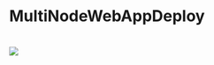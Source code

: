 # MultiNodeWebAppDeploy
#
<a href="https://azuredeploy.net/" target="_blank">
    <img src="http://azuredeploy.net/deploybutton.png"/>
</a>
